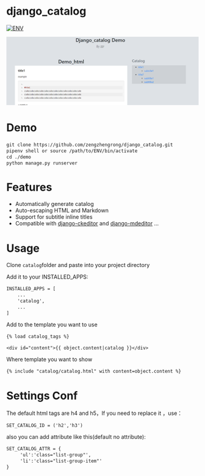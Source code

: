 # django_catalog

[![ENV](https://img.shields.io/badge/django-1.7+-green.svg)](https://github.com/pylixm/django-mdeditor)

![](./demo1.png)
# Demo
```
git clone https://github.com/zengzhengrong/django_catalog.git
pipenv shell or source /path/to/ENV/bin/activate
cd ./demo
python manage.py runserver
```
# Features
- Automatically generate catalog 
- Auto-escaping HTML and Markdown
- Support for subtitle inline titles
- Compatible with [django-ckeditor](https://github.com/django-ckeditor/django-ckeditor) and [django-mdeditor](https://github.com/pylixm/django-mdeditor) ...

# Usage
Clone ```catalog```folder and paste into your project directory

Add it to your INSTALLED_APPS:
```
INSTALLED_APPS = [
    ...
    'catalog',
    ...
]
```
Add to the template you want to use
```
{% load catalog_tags %}
```
```
<div id="content">{{ object.content|catalog }}</div>
```
Where template you want to show
```
{% include "catalog/catalog.html" with content=object.content %}
```
# Settings Conf

The default html tags are h4 and h5，If you need to replace it ，use：
```
SET_CATALOG_ID = ('h2','h3')
```
also you can add attribute like this(default no attribute):
```
SET_CATALOG_ATTR = {
     'ul':'class="list-group"',
     'li':'class="list-group-item"'
}
```
